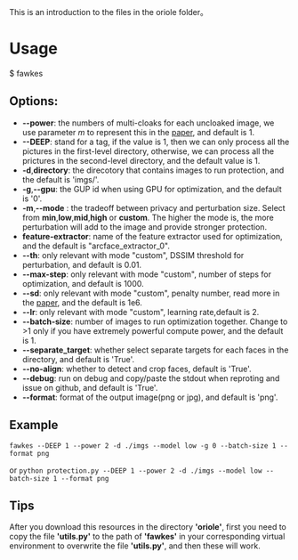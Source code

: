 This is an introduction to the files in the oriole folder。

# Usage
$ fawkes
## Options:
- **--power**: the numbers of multi-cloaks for each uncloaked image, we use parameter *m* to represent this in the [paper](https://arxiv.org/abs/2102.11502), and default is 1. 
- **--DEEP**: stand for a tag, if the value is 1, then we can only process all the pictures in the first-level directory, otherwise, we can process all the prictures in the second-level directory, and the default value is 1.
- **-d**,**directory**: the direcotory that contains images to run protection, and the default is 'imgs/'.
- **-g**,**--gpu**: the GUP id when using GPU for optimization, and the default is '0'.
- **-m**,**--mode** : the tradeoff between privacy and perturbation size. Select from **min**,**low**,**mid**,**high** or **custom**. The higher the mode is, the more perturbation will add to the image and provide stronger protection.
- **feature-extractor**: name of the feature extractor used for optimization, and the default is "arcface_extractor_0".
- **--th**: only relevant with mode "custom", DSSIM threshold for perturbation, and default is 0.01.
- **--max-step**: only relevant with mode "custom", number of steps for optimization, and default is 1000.
- **--sd**: only relevant with mode "custom", penalty number, read more in the [paper](https://www.usenix.org/conference/usenixsecurity20/presentation/shan), and the default is 1e6.
- **--lr**: only relevant with mode "custom", learning rate,default is 2.
- **--batch-size**: number of images to run optimization together. Change to >1 only if you have extremely powerful compute power, and the default is 1.
- **--separate_target**: whether select separate targets for each faces in the directory, and default is 'True'.
- **--no-align**: whether to detect and crop faces, default is 'True'.
- **--debug**: run on debug and copy/paste the stdout when reproting and issue on github, and default is 'True'.
- **--format**: format of the output image(png or jpg), and default is 'png'.

## Example
`fawkes --DEEP 1 --power 2 -d ./imgs --model low -g 0 --batch-size 1 --format png`

or `python protection.py --DEEP 1 --power 2 -d ./imgs --model low --batch-size 1 --format png`

## Tips
After you download this resources in the directory **'oriole'**, first you need to copy the file **'utils.py'** to the path of **'fawkes'** in your corresponding virtual environment to overwrite the file **'utils.py'**, and then these will work.
